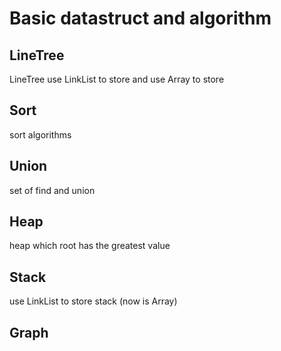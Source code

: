 # Basic datastruct and algorithm

## LineTree

LineTree use LinkList to store and use Array to store

## Sort

sort algorithms

## Union

set of find and union

## Heap

heap which root has the greatest value 

## Stack

use LinkList to store stack (now is Array)

## Graph


